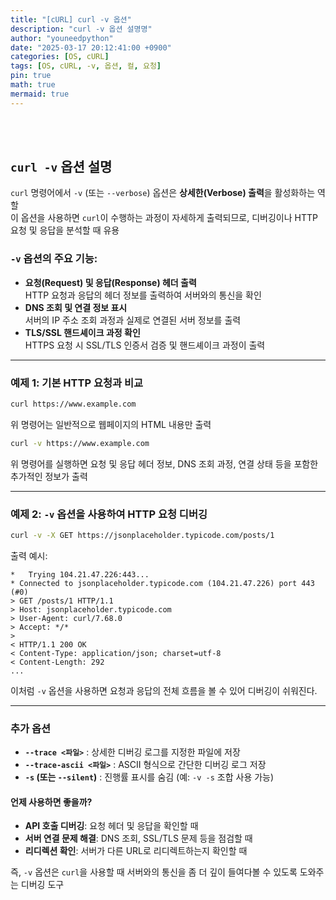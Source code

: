 ```yaml
---
title: "[cURL] curl -v 옵션"
description: "curl -v 옵션 설명명"
author: "youneedpython"
date: "2025-03-17 20:12:41:00 +0900" 
categories: [OS, cURL]
tags: [OS, cURL, -v, 옵션, 컬, 요청]
pin: true
math: true
mermaid: true
---
```


<br/><br/>


## `curl -v` 옵션 설명

`curl` 명령어에서 `-v` (또는 `--verbose`) 옵션은 **상세한(Verbose) 출력**을 활성화하는 역할  
이 옵션을 사용하면 `curl`이 수행하는 과정이 자세하게 출력되므로, 디버깅이나 HTTP 요청 및 응답을 분석할 때 유용  

### `-v` 옵션의 주요 기능:
- **요청(Request) 및 응답(Response) 헤더 출력**  
  HTTP 요청과 응답의 헤더 정보를 출력하여 서버와의 통신을 확인  
- **DNS 조회 및 연결 정보 표시**  
  서버의 IP 주소 조회 과정과 실제로 연결된 서버 정보를 출력  
- **TLS/SSL 핸드셰이크 과정 확인**  
  HTTPS 요청 시 SSL/TLS 인증서 검증 및 핸드셰이크 과정이 출력  

---

### 예제 1: 기본 HTTP 요청과 비교
```sh
curl https://www.example.com
```
위 명령어는 일반적으로 웹페이지의 HTML 내용만 출력  

```sh
curl -v https://www.example.com
```
위 명령어를 실행하면 요청 및 응답 헤더 정보, DNS 조회 과정, 연결 상태 등을 포함한 추가적인 정보가 출력   

---

### 예제 2: `-v` 옵션을 사용하여 HTTP 요청 디버깅
```sh
curl -v -X GET https://jsonplaceholder.typicode.com/posts/1
```
출력 예시:
```
*   Trying 104.21.47.226:443...
* Connected to jsonplaceholder.typicode.com (104.21.47.226) port 443 (#0)
> GET /posts/1 HTTP/1.1
> Host: jsonplaceholder.typicode.com
> User-Agent: curl/7.68.0
> Accept: */*
>
< HTTP/1.1 200 OK
< Content-Type: application/json; charset=utf-8
< Content-Length: 292
...
```
이처럼 `-v` 옵션을 사용하면 요청과 응답의 전체 흐름을 볼 수 있어 디버깅이 쉬워진다.  

---

### 추가 옵션
- **`--trace <파일>`** : 상세한 디버깅 로그를 지정한 파일에 저장
- **`--trace-ascii <파일>`** : ASCII 형식으로 간단한 디버깅 로그 저장
- **`-s` (또는 `--silent`)** : 진행률 표시를 숨김 (예: `-v -s` 조합 사용 가능)

#### 언제 사용하면 좋을까?
- **API 호출 디버깅**: 요청 헤더 및 응답을 확인할 때
- **서버 연결 문제 해결**: DNS 조회, SSL/TLS 문제 등을 점검할 때
- **리디렉션 확인**: 서버가 다른 URL로 리디렉트하는지 확인할 때

즉, `-v` 옵션은 `curl`을 사용할 때 서버와의 통신을 좀 더 깊이 들여다볼 수 있도록 도와주는 디버깅 도구  
